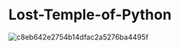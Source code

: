 # Lost-Temple-of-Python
![c8eb642e2754b14dfac2a5276ba4495f](https://github.com/danush754/Lost-Temple-of-Python/assets/69307653/d1cec5fd-50b2-484b-b523-8e4ea06d7f51)

